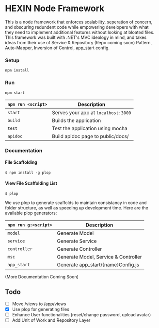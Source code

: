 # HEXIN Node Framework

This is a node framework that enforces scalability, seperation of concern, and obscuring redundent code while empowering developers with what they need to implement additional features without looking at bloated files. This framework was built with .NET's MVC ideology in mind, and takes ideas from their use of Service & Repository (Repo coming soon) Pattern, Auto-Mapper, Inversion of Control, app_start config.

### Setup

    npm install

### Run

    npm start

|`npm run <script>`    |Description|
|-------------------|-----------|
|`start`            |Serves your app at `localhost:3000`|
|`build`            |Builds the application|
|`test`             |Test the application using mocha|
|`apidoc`           |Build apidoc page to public/docs/|


### Documentation

#### File Scaffolding

    $ npm install -g plop

#### View File Scaffolding List

    $ plop

We use plop to generate scaffolds to maintain consistancy in code and folder structure, as well as speeding up development time. Here are the available plop generators:

|`npm run g:<script>`    |Description|
|-------------------|-----------|
|`model`            |Generate Model|
|`service`            |Generate Service|
|`controller`             |Generate Controller|
|`msc`           |Generate Model, Service & Controller|
|`app_start`        |Generate app_start/{name}Config.js|




(More Documentation Coming Soon)



## Todo
- [ ] Move /views to /app/views
- [x] Use plop for generating files
- [ ] Enhance User functionalities (reset/change password, upload avatar)
- [ ] Add Unit of Work and Repository Layer
